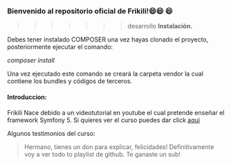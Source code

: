 
### **Bienvenido al repositorio oficial de Frikili!**:smile::laughing: :laughing:
>>>>>>> desarrollo
**Instalación.**


Debes tener instalado COMPOSER una vez hayas clonado el proyecto,
posteriormente ejecutar el comando:

*composer install*

Una vez ejecutado este comando se creará la carpeta vendor la cual contiene los bundles y códigos de terceros.

#### Introduccion:

Frikili Nace debido a un videotutorial en youtube el cual pretende enseñar el framework Symfony 5. Si quieres ver el curso puedes dar click [aqui](http://https://www.youtube.com/watch?v=yNs1CJK1aJs&list=PLDbrnXa6SAzUyitkL4zcnWO07HxG0BvmS&index=16 "aqui")

Algunos testimonios del curso: 

> Hermano, tienes un don para explicar, felicidades!
Definitivamente voy a ver todo to playlist de github. Te ganaste un sub!

